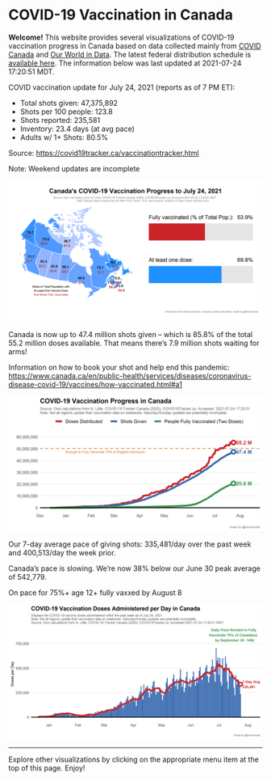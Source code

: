 COVID-19 Vaccination in Canada
==============================

**Welcome!** This website provides several visualizations of COVID-19
vaccination progress in Canada based on data collected mainly from
[COVID Canada](https://covid19tracker.ca/vaccinationtracker.html) and
[Our World in Data](https://ourworldindata.org/covid-vaccinations). The
latest federal distribution schedule is [available
here](https://www.canada.ca/en/public-health/services/diseases/2019-novel-coronavirus-infection/prevention-risks/covid-19-vaccine-treatment/vaccine-rollout.html).
The information below was last updated at 2021-07-24 17:20:51 MDT.

COVID vaccination update for July 24, 2021 (reports as of 7 PM ET):

-   Total shots given: 47,375,892
-   Shots per 100 people: 123.8
-   Shots reported: 235,581
-   Inventory: 23.4 days (at avg pace)
-   Adults w/ 1+ Shots: 80.5%

Source:
<a href="https://covid19tracker.ca/vaccinationtracker.html" class="uri">https://covid19tracker.ca/vaccinationtracker.html</a>

Note: Weekend updates are incomplete

![](Plots/plot_main.png)

Canada is now up to 47.4 million shots given – which is 85.8% of the
total 55.2 million doses available. That means there’s 7.9 million shots
waiting for arms!

Information on how to book your shot and help end this pandemic:
<a href="https://www.canada.ca/en/public-health/services/diseases/coronavirus-disease-covid-19/vaccines/how-vaccinated.html#a1" class="uri">https://www.canada.ca/en/public-health/services/diseases/coronavirus-disease-covid-19/vaccines/how-vaccinated.html#a1</a>

![](Plots/plot_total.png)

Our 7-day average pace of giving shots: 335,481/day over the past week
and 400,513/day the week prior.

Canada’s pace is slowing. We’re now 38% below our June 30 peak average
of 542,779.

On pace for 75%+ age 12+ fully vaxxed by August 8

![](Plots/pace_national.png)

------------------------------------------------------------------------

Explore other visualizations by clicking on the appropriate menu item at
the top of this page. Enjoy!
